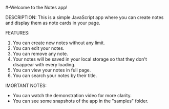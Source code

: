 #-Welcome to the Notes app!

DESCRIPTION:
This is a simple JavaScript app where you can create notes and display them as note cards in your page.

FEATURES:
1. You can create new notes without any limit.
2. You can edit your notes.
3. You can remove any note.
4. Your notes will be saved in your local storage so that they don't disappear with every loading.
5. You can view your notes in full page.
6. You can search your notes by their title.

IMORTANT NOTES:
* You can watch the demonstration video for more clarity.
* You can see some snapshots of the app in the "samples" folder.
